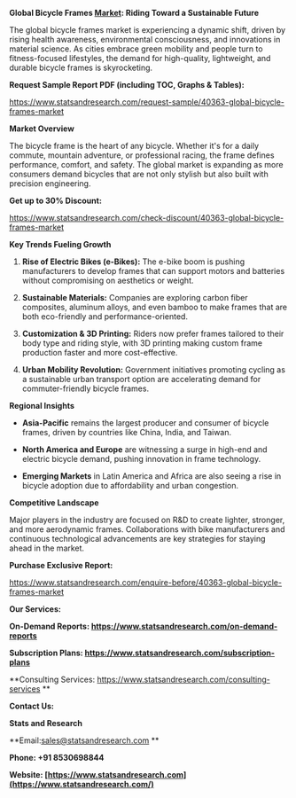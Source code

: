 **Global Bicycle Frames
[Market](https://www.statsandresearch.com/report/40363-global-bicycle-frames-market):
Riding Toward a Sustainable Future**

The global bicycle frames market is experiencing a dynamic shift, driven
by rising health awareness, environmental consciousness, and innovations
in material science. As cities embrace green mobility and people turn to
fitness-focused lifestyles, the demand for high-quality, lightweight,
and durable bicycle frames is skyrocketing.

**Request Sample Report PDF (including TOC, Graphs & Tables):**

<https://www.statsandresearch.com/request-sample/40363-global-bicycle-frames-market>

**Market Overview**

The bicycle frame is the heart of any bicycle. Whether it's for a daily
commute, mountain adventure, or professional racing, the frame defines
performance, comfort, and safety. The global market is expanding as more
consumers demand bicycles that are not only stylish but also built with
precision engineering.

**Get up to 30% Discount:**

<https://www.statsandresearch.com/check-discount/40363-global-bicycle-frames-market>

**Key Trends Fueling Growth**

1.  **Rise of Electric Bikes (e-Bikes):** The e-bike boom is pushing
    manufacturers to develop frames that can support motors and
    batteries without compromising on aesthetics or weight.

2.  **Sustainable Materials:** Companies are exploring carbon fiber
    composites, aluminum alloys, and even bamboo to make frames that are
    both eco-friendly and performance-oriented.

3.  **Customization & 3D Printing:** Riders now prefer frames tailored
    to their body type and riding style, with 3D printing making custom
    frame production faster and more cost-effective.

4.  **Urban Mobility Revolution:** Government initiatives promoting
    cycling as a sustainable urban transport option are accelerating
    demand for commuter-friendly bicycle frames.

**Regional Insights**

-   **Asia-Pacific** remains the largest producer and consumer of
    bicycle frames, driven by countries like China, India, and Taiwan.

-   **North America and Europe** are witnessing a surge in high-end and
    electric bicycle demand, pushing innovation in frame technology.

-   **Emerging Markets** in Latin America and Africa are also seeing a
    rise in bicycle adoption due to affordability and urban congestion.

**Competitive Landscape**

Major players in the industry are focused on R&D to create lighter,
stronger, and more aerodynamic frames. Collaborations with bike
manufacturers and continuous technological advancements are key
strategies for staying ahead in the market.

**Purchase Exclusive Report:**

<https://www.statsandresearch.com/enquire-before/40363-global-bicycle-frames-market>

**Our Services:**

**On-Demand Reports:
<https://www.statsandresearch.com/on-demand-reports>**

**Subscription Plans:
<https://www.statsandresearch.com/subscription-plans>**

**Consulting Services:
<https://www.statsandresearch.com/consulting-services> **

**Contact Us:**

**Stats and Research**

**Email:sales@statsandresearch.com **

**Phone: +91 8530698844**

**Website:
[https://www.statsandresearch.com](https://www.statsandresearch.com/)**
